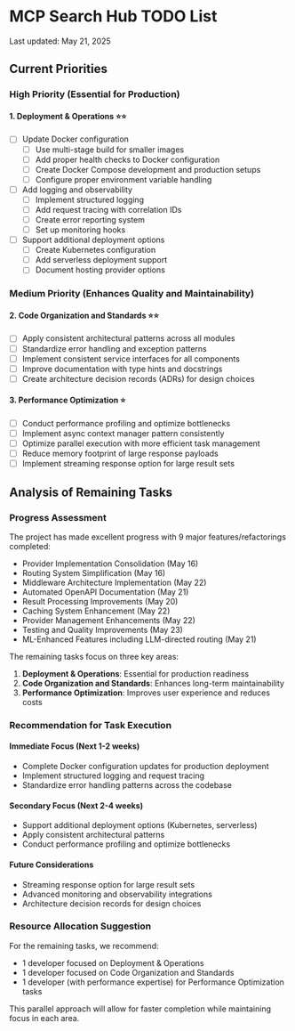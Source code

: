 # MCP Search Hub TODO List

Last updated: May 21, 2025

## Current Priorities

### High Priority (Essential for Production)

#### 1. Deployment & Operations ⭐⭐

- [ ] Update Docker configuration
  - [ ] Use multi-stage build for smaller images
  - [ ] Add proper health checks to Docker configuration
  - [ ] Create Docker Compose development and production setups
  - [ ] Configure proper environment variable handling
- [ ] Add logging and observability
  - [ ] Implement structured logging
  - [ ] Add request tracing with correlation IDs
  - [ ] Create error reporting system
  - [ ] Set up monitoring hooks
- [ ] Support additional deployment options
  - [ ] Create Kubernetes configuration
  - [ ] Add serverless deployment support
  - [ ] Document hosting provider options

### Medium Priority (Enhances Quality and Maintainability)

#### 2. Code Organization and Standards ⭐⭐

- [ ] Apply consistent architectural patterns across all modules
- [ ] Standardize error handling and exception patterns
- [ ] Implement consistent service interfaces for all components
- [ ] Improve documentation with type hints and docstrings
- [ ] Create architecture decision records (ADRs) for design choices

#### 3. Performance Optimization ⭐

- [ ] Conduct performance profiling and optimize bottlenecks
- [ ] Implement async context manager pattern consistently
- [ ] Optimize parallel execution with more efficient task management
- [ ] Reduce memory footprint of large response payloads
- [ ] Implement streaming response option for large result sets

## Analysis of Remaining Tasks

### Progress Assessment

The project has made excellent progress with 9 major features/refactorings completed:
- Provider Implementation Consolidation (May 16)
- Routing System Simplification (May 16)
- Middleware Architecture Implementation (May 22)
- Automated OpenAPI Documentation (May 21)
- Result Processing Improvements (May 20)
- Caching System Enhancement (May 22)
- Provider Management Enhancements (May 22)
- Testing and Quality Improvements (May 23)
- ML-Enhanced Features including LLM-directed routing (May 21)

The remaining tasks focus on three key areas:
1. **Deployment & Operations**: Essential for production readiness
2. **Code Organization and Standards**: Enhances long-term maintainability
3. **Performance Optimization**: Improves user experience and reduces costs

### Recommendation for Task Execution

#### Immediate Focus (Next 1-2 weeks)
- Complete Docker configuration updates for production deployment
- Implement structured logging and request tracing
- Standardize error handling patterns across the codebase

#### Secondary Focus (Next 2-4 weeks)
- Support additional deployment options (Kubernetes, serverless)
- Apply consistent architectural patterns
- Conduct performance profiling and optimize bottlenecks

#### Future Considerations
- Streaming response option for large result sets
- Advanced monitoring and observability integrations
- Architecture decision records for design choices

### Resource Allocation Suggestion

For the remaining tasks, we recommend:
- 1 developer focused on Deployment & Operations
- 1 developer focused on Code Organization and Standards
- 1 developer (with performance expertise) for Performance Optimization tasks

This parallel approach will allow for faster completion while maintaining focus in each area.